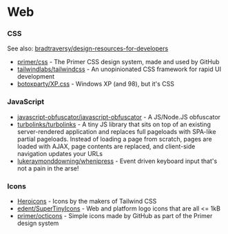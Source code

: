 # Web

### CSS

See also: [bradtraversy/design-resources-for-developers](https://github.com/bradtraversy/design-resources-for-developers)

* [primer/css](https://github.com/primer/css) - The Primer CSS design system, made and used by GitHub
* [tailwindlabs/tailwindcss](https://github.com/tailwindlabs/tailwindcss) - An unopinionated CSS framework for rapid UI development
* [botoxparty/XP.css](https://github.com/botoxparty/XP.css) - Windows XP (and 98), but it's CSS

### JavaScript

* [javascript-obfuscator/javascript-obfuscator](https://github.com/javascript-obfuscator/javascript-obfuscator) - A JS/Node.JS obfuscator
* [turbolinks/turbolinks](https://github.com/turbolinks/turbolinks) - A tiny JS library that sits on top of an existing server-rendered application and replaces full pageloads with SPA-like partial pageloads. Instead of loading a page  from scratch, pages are loaded with AJAX, page contents are replaced,  and client-side navigation updates your URLs
* [lukeraymonddowning/whenipress](https://github.com/lukeraymonddowning/whenipress) - Event driven keyboard input that's not a pain in the arse!

### Icons

* [Heroicons](https://heroicons.com/) - Icons by the makers of Tailwind CSS
* [edent/SuperTinyIcons](https://github.com/edent/SuperTinyIcons) - Web and platform logo icons that are all <= 1kB
* [primer/octicons](https://github.com/primer/octicons) - Simple icons made by GitHub as part of the Primer design system
